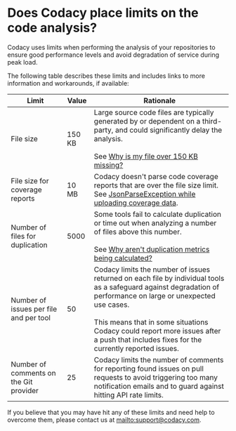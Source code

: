 # Does Codacy place limits on the code analysis?

Codacy uses limits when performing the analysis of your repositories to ensure good performance levels and avoid degradation of service during peak load.

The following table describes these limits and includes links to more information and workarounds, if available:

<table>
<thead>
<tr>
<th><strong>Limit</strong></th>
<th><strong>Value</strong></th>
<th><strong>Rationale</strong></th>
</tr>
</thead>
<tbody>
<tr>
<td>File size</td>
<td>150 KB</td>
<td>
Large source code files are typically generated by or dependent on a third-party, and could significantly delay the analysis.<br/><br/>
See <a href="../../troubleshooting/why-is-my-file-over-150-kb-missing/">Why is my file over 150 KB missing?</a>
</td>
</tr>
<tr>
<td>File size for coverage reports</td>
<td>10 MB</td>
<td>
Codacy doesn't parse code coverage reports that are over the file size limit. See <a href="../../../coverage-reporter/troubleshooting-common-issues/#jsonparseexception-while-uploading-coverage-data">JsonParseException while uploading coverage data</a>.
</td>
</tr>
<tr>
<td>Number of files for duplication</td>
<td>5000</td>
<td>
Some tools fail to calculate duplication or time out when analyzing a number of files above this number.<br/><br/>
See <a href="../../troubleshooting/why-arent-duplication-metrics-being-calculated/">Why aren't duplication metrics being calculated?</a>
</td>
</tr>
<tr>
<td>Number of issues per file and per tool</td>
<td>50</td>
<td>
Codacy limits the number of issues returned on each file by individual tools as a safeguard against degradation of performance on large or unexpected use cases.<br/><br/>
This means that in some situations Codacy could report more issues after a push that includes fixes for the currently reported issues.
</td>
</tr>
<tr>
<td>Number of comments on the Git provider</td>
<td>25</td>
<td>
Codacy limits the number of comments for reporting found issues on pull requests to avoid triggering too many notification emails and to guard against hitting API rate limits.
</td>
</tr>
</table>

If you believe that you may have hit any of these limits and need help to overcome them, please contact us at <mailto:support@codacy.com>.

